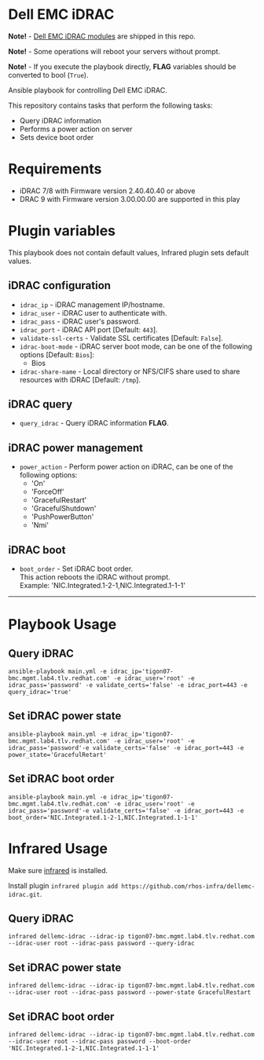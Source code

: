 # Dell EMC iDRAC

**Note!** - [Dell EMC iDRAC modules](https://github.com/dell/dellemc-openmanage-ansible-modules) are shipped in this repo.

**Note!** - Some operations will reboot your servers without prompt.

**Note!** - If you execute the playbook directly, **FLAG** variables should be converted to bool (`True`).

Ansible playbook for controlling Dell EMC iDRAC.

This repository contains tasks that perform the following tasks:
- Query iDRAC information
- Performs a power action on server
- Sets device boot order

# Requirements 
* iDRAC 7/8 with Firmware version 2.40.40.40 or above
* DRAC 9 with Firmware version 3.00.00.00 are supported in this play

# Plugin variables

This playbook does not contain default values, Infrared plugin sets default values.

## iDRAC configuration
- `idrac_ip` - iDRAC management IP/hostname.
- `idrac_user` - iDRAC user to authenticate with.
- `idrac_pass` - iDRAC user's password.
- `idrac_port` - iDRAC API port [Default: `443`].
- `validate-ssl-certs` - Validate SSL certificates [Default: `False`].
- `idrac-boot-mode` - iDRAC server boot mode, can be one of the following options [Default: `Bios`]:
    - Bios
- `idrac-share-name` - Local directory or NFS/CIFS share used to share resources with iDRAC [Default: `/tmp`].

## iDRAC query
- `query_idrac` - Query iDRAC information **FLAG**.

## iDRAC power management
- `power_action` - Perform power action on iDRAC, can be one of the following options:
    - 'On'
    - 'ForceOff'
    - 'GracefulRestart'
    - 'GracefulShutdown'
    - 'PushPowerButton'
    - 'Nmi'

## iDRAC boot
- `boot_order` - Set iDRAC boot order.  
This action reboots the iDRAC without prompt.  
Example: 'NIC.Integrated.1-2-1,NIC.Integrated.1-1-1'

***
# Playbook Usage

## Query iDRAC
```
ansible-playbook main.yml -e idrac_ip='tigon07-bmc.mgmt.lab4.tlv.redhat.com' -e idrac_user='root' -e idrac_pass='password' -e validate_certs='false' -e idrac_port=443 -e query_idrac='true'
```

## Set iDRAC power state
```
ansible-playbook main.yml -e idrac_ip='tigon07-bmc.mgmt.lab4.tlv.redhat.com' -e idrac_user='root' -e idrac_pass='password'-e validate_certs='false' -e idrac_port=443 -e power_state='GracefulRetart'
```

## Set iDRAC boot order
```
ansible-playbook main.yml -e idrac_ip='tigon07-bmc.mgmt.lab4.tlv.redhat.com' -e idrac_user='root' -e idrac_pass='password'-e validate_certs='false' -e idrac_port=443 -e boot_order='NIC.Integrated.1-2-1,NIC.Integrated.1-1-1'
```

# Infrared Usage

Make sure [infrared](https://github.com/redhat-openstack/infrared) is installed.

Install plugin `infrared plugin add https://github.com/rhos-infra/dellemc-idrac.git`.

## Query iDRAC
```
infrared dellemc-idrac --idrac-ip tigon07-bmc.mgmt.lab4.tlv.redhat.com --idrac-user root --idrac-pass password --query-idrac
```

## Set iDRAC power state
```
infrared dellemc-idrac --idrac-ip tigon07-bmc.mgmt.lab4.tlv.redhat.com --idrac-user root --idrac-pass password --power-state GracefulRestart
```

## Set iDRAC boot order
```
infrared dellemc-idrac --idrac-ip tigon07-bmc.mgmt.lab4.tlv.redhat.com --idrac-user root --idrac-pass password --boot-order 'NIC.Integrated.1-2-1,NIC.Integrated.1-1-1'
```